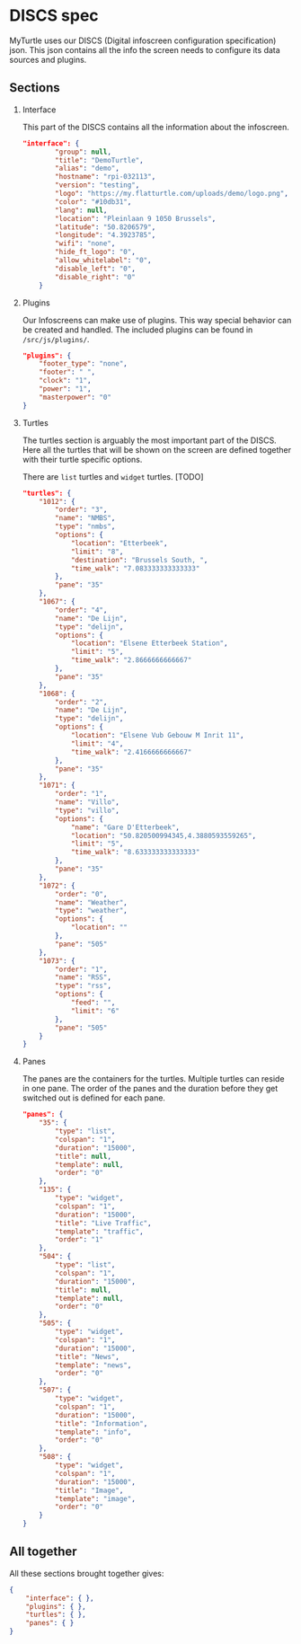 DISCS spec
==========

MyTurtle uses our DISCS (Digital infoscreen configuration specification) json. This json contains all the info the screen needs to configure its data sources and plugins.

Sections
--------

1. Interface
   
    This part of the DISCS contains all the information about the infoscreen.
    ```json
    "interface": {
            "group": null,
            "title": "DemoTurtle",
            "alias": "demo",
            "hostname": "rpi-032113",
            "version": "testing",
            "logo": "https://my.flatturtle.com/uploads/demo/logo.png",
            "color": "#10db31",
            "lang": null,
            "location": "Pleinlaan 9 1050 Brussels",
            "latitude": "50.8206579",
            "longitude": "4.3923785",
            "wifi": "none",
            "hide_ft_logo": "0",
            "allow_whitelabel": "0",
            "disable_left": "0",
            "disable_right": "0"
        }
    ```
2. Plugins

    Our Infoscreens can make use of plugins. This way special behavior can be created and handled. The included plugins can be found in `/src/js/plugins/`. 
    
    ```json
    "plugins": {
        "footer_type": "none",
        "footer": " ",
        "clock": "1",
        "power": "1",
        "masterpower": "0"
    }
    ```
3. Turtles

    The turtles section is arguably the most important part of the DISCS. Here all the turtles that will be shown on the screen are defined together with their turtle specific options.
    
    There are `list` turtles and `widget` turtles. [TODO]
    
    ```json
    "turtles": {
        "1012": {
            "order": "3",
            "name": "NMBS",
            "type": "nmbs",
            "options": {
                "location": "Etterbeek",
                "limit": "8",
                "destination": "Brussels South, ",
                "time_walk": "7.083333333333333"
            },
            "pane": "35"
        },
        "1067": {
            "order": "4",
            "name": "De Lijn",
            "type": "delijn",
            "options": {
                "location": "Elsene Etterbeek Station",
                "limit": "5",
                "time_walk": "2.8666666666667"
            },
            "pane": "35"
        },
        "1068": {
            "order": "2",
            "name": "De Lijn",
            "type": "delijn",
            "options": {
                "location": "Elsene Vub Gebouw M Inrit 11",
                "limit": "4",
                "time_walk": "2.4166666666667"
            },
            "pane": "35"
        },
        "1071": {
            "order": "1",
            "name": "Villo",
            "type": "villo",
            "options": {
                "name": "Gare D'Etterbeek",
                "location": "50.820500994345,4.3880593559265",
                "limit": "5",
                "time_walk": "8.633333333333333"
            },
            "pane": "35"
        },
        "1072": {
            "order": "0",
            "name": "Weather",
            "type": "weather",
            "options": {
                "location": ""
            },
            "pane": "505"
        },
        "1073": {
            "order": "1",
            "name": "RSS",
            "type": "rss",
            "options": {
                "feed": "",
                "limit": "6"
            },
            "pane": "505"
        }
    }
    ```
4. Panes

    The panes are the containers for the turtles. Multiple turtles can reside in one pane. The order of the panes and the duration before they get switched out is defined for each pane.
    
    ```json
    "panes": {
        "35": {
            "type": "list",
            "colspan": "1",
            "duration": "15000",
            "title": null,
            "template": null,
            "order": "0"
        },
        "135": {
            "type": "widget",
            "colspan": "1",
            "duration": "15000",
            "title": "Live Traffic",
            "template": "traffic",
            "order": "1"
        },
        "504": {
            "type": "list",
            "colspan": "1",
            "duration": "15000",
            "title": null,
            "template": null,
            "order": "0"
        },
        "505": {
            "type": "widget",
            "colspan": "1",
            "duration": "15000",
            "title": "News",
            "template": "news",
            "order": "0"
        },
        "507": {
            "type": "widget",
            "colspan": "1",
            "duration": "15000",
            "title": "Information",
            "template": "info",
            "order": "0"
        },
        "508": {
            "type": "widget",
            "colspan": "1",
            "duration": "15000",
            "title": "Image",
            "template": "image",
            "order": "0"
        }
    }
    ```

All together
------------

All these sections brought together gives:

```json
{
    "interface": { },
    "plugins": { },
    "turtles": { },
    "panes": { }
}
```
